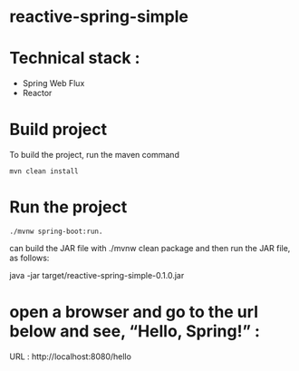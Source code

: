 # reactive-spring-simple 

# Technical stack :
* Spring Web Flux
* Reactor

# Build project
To build the project, run the maven command
```
mvn clean install
```

# Run the project
```
./mvnw spring-boot:run.
```
can build the JAR file with ./mvnw clean package and then run the JAR file, as follows:

java -jar target/reactive-spring-simple-0.1.0.jar

# open a browser and go to the url below and see, “Hello, Spring!” :

URL : http://localhost:8080/hello
